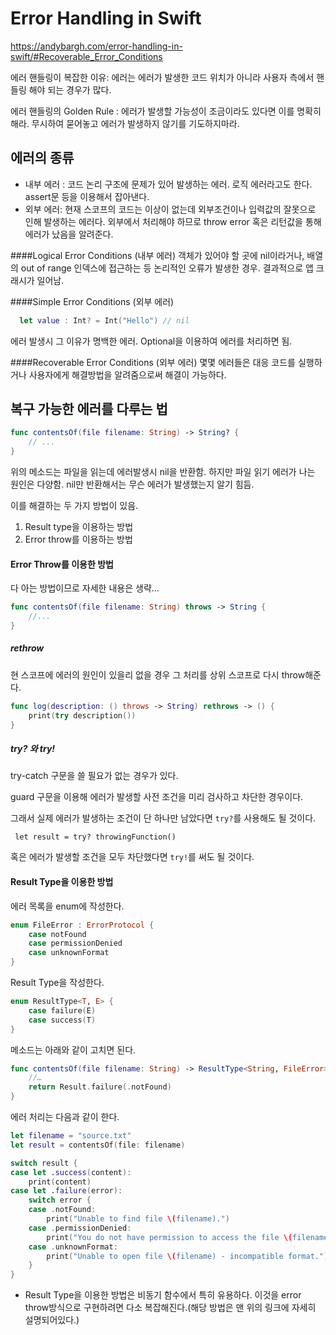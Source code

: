 # Error Handling in Swift

https://andybargh.com/error-handling-in-swift/#Recoverable_Error_Conditions

에러 핸들링이 복잡한 이유: 에러는 에러가 발생한 코드 위치가 아니라 사용자 측에서 핸들링 해야 되는 경우가 많다.

에러 핸들링의 Golden Rule : 에러가 발생할 가능성이 조금이라도 있다면 이를 명확히 해라. 무시하여 묻어놓고 에러가 발생하지 않기를 기도하지마라.   

## 에러의 종류

-   내부 에러 : 코드 논리 구조에 문제가 있어 발생하는 에러. 로직 에러라고도 한다. assert문 등을 이용해서 잡아낸다. 
-   외부 에러: 현재 스코프의 코드는 이상이 없는데 외부조건이나 입력값의 잘못으로 인해 발생하는 에러다. 외부에서 처리해야 하므로 throw error 혹은 리턴값을 통해 에러가 났음을 알려준다.

####Logical Error Conditions (내부 에러)
객체가 있어야 할 곳에 nil이라거나, 배열의 out of range 인덱스에 접근하는 등 논리적인 오류가 발생한 경우. 결과적으로 앱 크래시가 일어남. 

####Simple Error Conditions (외부 에러)
```swift
  let value : Int? = Int("Hello") // nil
```
  에러 발생시 그 이유가 명백한 에러. Optional을 이용하여 에러를 처리하면 됨.

####Recoverable Error Conditions (외부 에러)
  몇몇 에러들은 대응 코드를 실행하거나 사용자에게 해결방법을 알려줌으로써 해결이 가능하다. 

## 복구 가능한 에러를 다루는 법

```swift
func contentsOf(file filename: String) -> String? {
    // ...
}
```
위의 메소드는 파일을 읽는데 에러발생시 nil을 반환함. 하지만 파일 읽기 에러가 나는 원인은 다양함. nil만 반환해서는 무슨 에러가 발생했는지 알기 힘듬.

이를 해결하는 두 가지 방법이 있음.
1. Result type을 이용하는 방법
2. Error throw를 이용하는 방법





#### Error Throw를 이용한 방법

다 아는 방법이므로 자세한 내용은 생략...

```swift
func contentsOf(file filename: String) throws -> String {
    //...
}
```

##### rethrow

현 스코프에 에러의 원인이 있을리 없을 경우 그 처리를 상위 스코프로 다시 throw해준다. 

```swift
func log(description: () throws -> String) rethrows -> () {
    print(try description())
}
```

##### try? 와 try!

try-catch 구문을 쓸 필요가 없는 경우가 있다.

guard 구문을 이용해 에러가 발생할 사전 조건을 미리 검사하고 차단한 경우이다.

그래서 실제 에러가 발생하는 조건이 단 하나만 남았다면 `try?`를 사용해도 될 것이다.

` let result = try? throwingFunction()`

혹은 에러가 발생할 조건을 모두 차단했다면 `try!`를 써도 될 것이다.





#### Result Type을 이용한 방법
 에러 목록을 enum에 작성한다. 
```swift
enum FileError : ErrorProtocol {
	case notFound
	case permissionDenied
	case unknownFormat
}
```
  Result Type을 작성한다.
```swift
enum ResultType<T, E> {
	case failure(E)
	case success(T)
}
```

메소드는 아래와 같이 고치면 된다.
```swift
func contentsOf(file filename: String) -> ResultType<String, FileError> {
    //…
    return Result.failure(.notFound)
}
```
에러 처리는 다음과 같이 한다.
```swift
let filename = "source.txt"
let result = contentsOf(file: filename)

switch result {
case let .success(content):
    print(content)
case let .failure(error):
    switch error {
    case .notFound:
        print("Unable to find file \(filename).")
    case .permissionDenied:
        print("You do not have permission to access the file \(filename).")
    case .unknownFormat:
        print("Unable to open file \(filename) - incompatible format.")
    }
}
```

* Result Type을 이용한 방법은 비동기 함수에서 특히 유용하다. 이것을 error throw방식으로 구현하려면 다소 복잡해진다.(해당 방법은 맨 위의 링크에 자세히 설명되어있다.)










